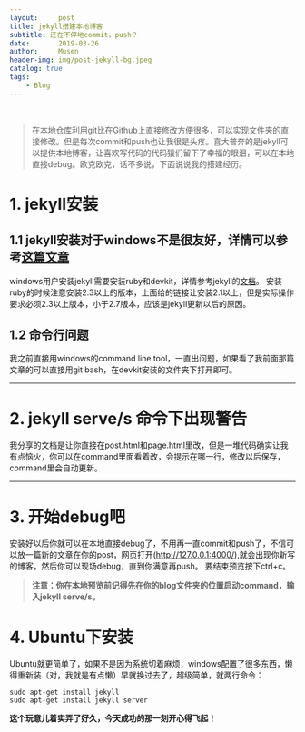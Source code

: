```yaml
---
layout:     post
title: jekyll搭建本地博客
subtitle: 还在不停地commit，push？
date:       2019-03-26
author:     Musen
header-img: img/post-jekyll-bg.jpeg
catalog: true
tags:
    - Blog
---
```

&ensp; 
&emsp; 
&nbsp;

 >在本地仓库利用git比在Github上直接修改方便很多，可以实现文件夹的直接修改。但是每次commit和push也让我很是头疼。喜大普奔的是jekyll可以提供本地博客，让喜欢写代码的代码猿们留下了幸福的眼泪，可以在本地直接debug。欧克欧克，话不多说，下面说说我的搭建经历。

# 1. jekyll安装

## 1.1 jekyll安装对于windows不是很友好，详情可以参考[这篇文章](https://www.jianshu.com/p/9535334ffd54)

windows用户安装jekyll需要安装ruby和devkit，详情参考jekyll的[文档](http://jekyll-windows.juthilo.com/)。
安装ruby的时候注意安装2.3以上的版本，上面给的链接让安装2.1以上，但是实际操作要求必须2.3以上版本，小于2.7版本，应该是jekyll更新以后的原因。

## 1.2 命令行问题

我之前直接用windows的command line tool，一直出问题，如果看了我前面那篇文章的可以直接用git bash，在devkit安装的文件夹下打开即可。
***
# 2. jekyll serve/s 命令下出现警告

我分享的文档是让你直接在post.html和page.html里改，但是一堆代码确实让我有点恼火，你可以在command里面看着改，会提示在哪一行，修改以后保存，command里会自动更新。
***
# 3. 开始debug吧

安装好以后你就可以在本地直接debug了，不用再一直commit和push了，不信可以放一篇新的文章在你的post，网页打开(http://127.0.0.1:4000/),就会出现你新写的博客，然后你可以现场debug，直到你满意再push。
要结束预览按下ctrl+c。

> **注意：你在本地预览前记得先在你的blog文件夹的位置启动command，输入jekyll serve/s。**

# 4. Ubuntu下安装

Ubuntu就更简单了，如果不是因为系统切着麻烦，windows配置了很多东西，懒得重新装（对，我就是有点懒）早就换过去了，超级简单，就两行命令：

    sudo apt-get install jekyll
    sudo apt-get install jekyll server

**这个玩意儿着实弄了好久，今天成功的那一刻开心得飞起！**

